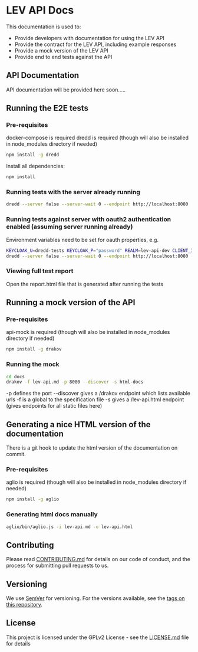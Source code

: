 # LEV API Docs

This documentation is used to:
- Provide developers with documentation for using the LEV API
- Provide the contract for the LEV API, including example responses
- Provide a mock version of the LEV API
- Provide end to end tests against the API

## API Documentation
API documentation will be provided here soon.....

## Running the E2E tests

### Pre-requisites
docker-compose is required
dredd is required (though will also be installed in node_modules directory if needed)
```bash
npm install -g dredd
```

Install all dependencies:
```bash
npm install
```

### Running tests with the server already running
```bash
dredd --server false --server-wait 0 --endpoint http://localhost:8080
```

### Running tests against server with oauth2 authentication enabled (assuming server running already)
Environment variables need to be set for oauth properties, e.g.
```bash
KEYCLOAK_U=dredd-tests KEYCLOAK_P="password" REALM=lev-api-dev CLIENT_ID=dredd-tests CLIENT_SECRET=gfkdjhgkdfhg \
dredd --server false --server-wait 0 --endpoint http://localhost:8080 --hookfiles=./hooks/oauth2.js
```

### Viewing full test report
Open the report.html file that is generated after running the tests

## Running a mock version of the API

### Pre-requisites
api-mock is required (though will also be installed in node_modules directory if needed)
```bash
npm install -g drakov
```

### Running the mock
```bash
cd docs
drakov -f lev-api.md -p 8080 --discover -s html-docs
```

-p defines the port
--discover gives a /drakov endpoint which lists available urls
-f is a global to the specification file
-s gives a /lev-api.html endpoint (gives endpoints for all static files here)

## Generating a nice HTML version of the documentation
There is a git hook to update the html version of the documentation on commit.

### Pre-requisites
aglio is required (though will also be installed in node_modules directory if needed)
```bash
npm install -g aglio
```

### Generating html docs manually
```bash
aglio/bin/aglio.js -i lev-api.md -o lev-api.html
```

## Contributing

Please read [CONTRIBUTING.md](CONTRIBUTING.md) for details on our code of conduct, and the process for submitting pull requests to us.

## Versioning

We use [SemVer](http://semver.org/) for versioning. For the versions available, see the [tags on this repository](https://github.com/your/project/tags).

## License

This project is licensed under the GPLv2 License - see the [LICENSE.md](LICENSE.md) file for details
